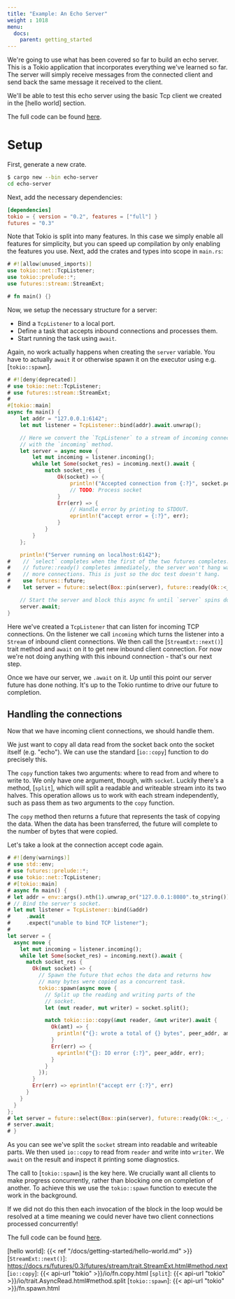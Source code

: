 ```yaml
---
title: "Example: An Echo Server"
weight : 1018
menu:
  docs:
    parent: getting_started
---
```


We're going to use what has been covered so far to build an echo server. This is a
Tokio application that incorporates everything we've learned so far. The server will
simply receive messages from the connected client and send back the same message it
received to the client.

We'll be able to test this echo server using the basic Tcp client we created in the
[hello world] section.

The full code can be found [here][full-code].

# Setup

First, generate a new crate.

```bash
$ cargo new --bin echo-server
cd echo-server
```

Next, add the necessary dependencies:

```toml
[dependencies]
tokio = { version = "0.2", features = ["full"] }
futures = "0.3"
```

Note that Tokio is split into many features. In this case we simply enable all
features for simplicity, but you can speed up compilation by only enabling the
features you use. Next, add the crates and types into scope in `main.rs`:

```rust
# #![allow(unused_imports)]
use tokio::net::TcpListener;
use tokio::prelude::*;
use futures::stream::StreamExt;

# fn main() {}
```

Now, we setup the necessary structure for a server:

* Bind a `TcpListener` to a local port.
* Define a task that accepts inbound connections and processes them.
* Start running the task using `await`.

Again, no work actually happens when creating the `server` variable. You have to
actually `await` it or otherwise spawn it on the executor using e.g. [`tokio::spawn`].

```rust
# #![deny(deprecated)]
# use tokio::net::TcpListener;
# use futures::stream::StreamExt;
#
#[tokio::main]
async fn main() {
    let addr = "127.0.0.1:6142";
    let mut listener = TcpListener::bind(addr).await.unwrap();

    // Here we convert the `TcpListener` to a stream of incoming connections
    // with the `incoming` method.
    let server = async move {
        let mut incoming = listener.incoming();
        while let Some(socket_res) = incoming.next().await {
            match socket_res {
                Ok(socket) => {
                    println!("Accepted connection from {:?}", socket.peer_addr());
                    // TODO: Process socket
                }
                Err(err) => {
                    // Handle error by printing to STDOUT.
                    eprintln!("accept error = {:?}", err);
                }
            }
        }
    };

    println!("Server running on localhost:6142");
#    // `select` completes when the first of the two futures completes. Since
#    // future::ready() completes immediately, the server won't hang waiting for
#    // more connections. This is just so the doc test doesn't hang.
#    use futures::future;
#    let server = future::select(Box::pin(server), future::ready(Ok::<_, ()>(())));

    // Start the server and block this async fn until `server` spins down.
    server.await;
}
```

Here we've created a `TcpListener` that can listen for incoming TCP connections. On
the listener we call `incoming` which turns the listener into a `Stream` of inbound
client connections. We then call the [`StreamExt::next()`] trait method and `await`
on it to get new inbound client connection.  For now we're not doing anything with
this inbound connection - that's our next step.

Once we have our server, we `.await` on it. Up until this point our server future has
done nothing. It's up to the Tokio runtime to drive our future to completion.

## Handling the connections

Now that we have incoming client connections, we should handle them.

We just want to copy all data read from the socket back onto the socket itself
(e.g. "echo"). We can use the standard [`io::copy`] function to do precisely this.

The `copy` function takes two arguments: where to read from and where to write to.
We only have one argument, though, with `socket`. Luckily there's a method, [`split`],
which will split a readable and writeable stream into its two halves. This
operation allows us to work with each stream independently, such as pass them as two
arguments to the `copy` function.

The `copy` method then returns a future that represents the task of copying the data.
When the data has been transferred, the future will complete to the number of bytes
that were copied.

Let's take a look at the connection accept code again.

```rust
# #![deny(warnings)]
# use std::env;
# use futures::prelude::*;
# use tokio::net::TcpListener;
# #[tokio::main]
# async fn main() {
# let addr = env::args().nth(1).unwrap_or("127.0.0.1:8080".to_string());
# // Bind the server's socket.
# let mut listener = TcpListener::bind(&addr)
#     .await
#     .expect("unable to bind TCP listener");
#
let server = {
  async move {
    let mut incoming = listener.incoming();
    while let Some(socket_res) = incoming.next().await {
      match socket_res {
        Ok(mut socket) => {
          // Spawn the future that echos the data and returns how
          // many bytes were copied as a concurrent task.
          tokio::spawn(async move {
            // Split up the reading and writing parts of the
            // socket.
            let (mut reader, mut writer) = socket.split();

            match tokio::io::copy(&mut reader, &mut writer).await {
              Ok(amt) => {
                println!("{}: wrote a total of {} bytes", peer_addr, amt);
              }
              Err(err) => {
                eprintln!("{}: IO error {:?}", peer_addr, err);
              }
            }
          });
        }
        Err(err) => eprintln!("accept err {:?}", err)
      }
    }
  }
};
# let server = future::select(Box::pin(server), future::ready(Ok::<_, ()>(())));
# server.await;
# }
```

As you can see we've split the `socket` stream into readable and writeable parts. We
then used `io::copy` to read from `reader` and write into `writer`. We `await` on the
result and inspect it printing some diagnostics.

The call to [`tokio::spawn`] is the key here. We crucially want all clients to make
progress concurrently, rather than blocking one on completion of another. To achieve
this we use the `tokio::spawn` function to execute the work in the background.

If we did not do this then each invocation of the block in the loop would be
resolved at a time meaning we could never have two client connections processed
concurrently!

The full code can be found [here][full-code].

[full-code]: https://github.com/tokio-rs/tokio/blob/master/examples/echo.rs
[hello world]: {{< ref "/docs/getting-started/hello-world.md" >}}
[`StreamExt::next()`]: https://docs.rs/futures/0.3/futures/stream/trait.StreamExt.html#method.next
[`io::copy`]: {{< api-url "tokio" >}}/io/fn.copy.html
[`split`]: {{< api-url "tokio" >}}/io/trait.AsyncRead.html#method.split
[`tokio::spawn`]: {{< api-url "tokio" >}}/fn.spawn.html
